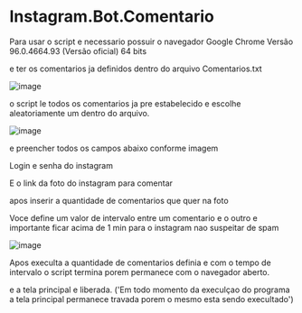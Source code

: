 # Instagram.Bot.Comentario

Para usar o script e necessario possuir o navegador Google Chrome Versão 96.0.4664.93 (Versão oficial) 64 bits

e ter os comentarios ja definidos dentro do arquivo Comentarios.txt

![image](https://user-images.githubusercontent.com/54445515/145237567-d01baf57-7eda-4d9c-99f9-d036e91a6a62.png)

o script le todos os comentarios ja pre estabelecido e escolhe aleatoriamente um dentro do arquivo.


![image](https://user-images.githubusercontent.com/54445515/145234883-a20dc8c4-39d6-49df-8541-f054708b5004.png)

e preencher todos os campos abaixo conforme imagem

Login e senha do instagram

E o link da foto do instagram para comentar

apos inserir a quantidade de comentarios que quer na foto

Voce define um valor de intervalo entre um comentario e o outro e importante ficar acima de 1 min para o instagram nao suspeitar de spam

![image](https://user-images.githubusercontent.com/54445515/145236962-0e84066f-451a-4034-a980-f2e192fe0049.png)

Apos execulta a quantidade de comentarios definia e com o tempo de intervalo o script termina porem permanece com o navegador aberto.

e a tela principal e liberada. ('Em todo momento da execulçao do programa a tela principal permanece travada porem o mesmo esta sendo execultado')
